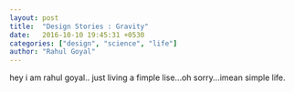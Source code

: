 ```yaml
---
layout: post
title:  "Design Stories : Gravity"
date:   2016-10-10 19:45:31 +0530
categories: ["design", "science", "life"]
author: "Rahul Goyal"
---
```



hey i am rahul goyal.. just living a fimple lise...oh sorry...imean simple life. 